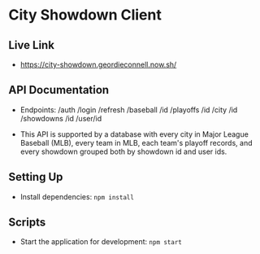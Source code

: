 # City Showdown Client

## Live Link
- https://city-showdown.geordieconnell.now.sh/

## API Documentation
- Endpoints:
    /auth
        /login
        /refresh
    /baseball
        /id
        /playoffs
            /id
    /city
        /id
    /showdowns
        /id
        /user/id

- This API is supported by a database with every city in Major League Baseball (MLB), every team in MLB,
  each team's playoff records, and every showdown grouped both by showdown id and user ids.

## Setting Up

- Install dependencies: `npm install`

## Scripts

- Start the application for development: `npm start`

